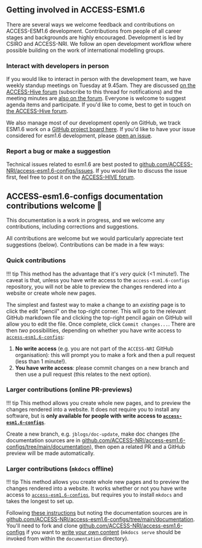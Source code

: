 ## Getting involved in ACCESS-ESM1.6

There are several ways we welcome feedback and contributions on ACCESS-ESM1.6 development. Contributions from people of all career stages and backgrounds are highly encouraged. Development is led by CSIRO and ACCESS-NRI. We follow an open development workflow where possible building on the work of international modelling groups.

### Interact with developers in person

If you would like to interact in person with the development team, we have weekly standup meetings on Tuesday at 9.45am. They are discussed [on the ACCESS-Hive forum](https://forum.access-hive.org.au/t/access-esm1-6-development/3114/267) (subscribe to this thread for notifications) and the meeting minutes are [also on the forum](https://forum.access-hive.org.au/t/csiro-access-nri-standup-minutes/3789/60). Everyone is welcome to suggest agenda items and participate. If you'd like to come, best to get in touch on [the ACCESS-Hive forum](https://forum.access-hive.org.au/t/access-esm1-6-development/3114/267).

We also manage most of our development openly on GitHub, we track ESM1.6 work on a [GitHub project board here](https://github.com/orgs/ACCESS-NRI/projects/14). If you'd like to have your issue considered for esm1.6 development, please [open an issue](https://github.com/ACCESS-NRI/access-esm1.6-configs/issues/new).

### Report a bug or make a suggestion

Technical issues related to esm1.6 are best posted to [github.com/ACCESS-NRI/access-esm1.6-configs/issues](https://github.com/ACCESS-NRI/access-esm1.6-configs/issues/new). If you would like to discuss the issue first, feel free to post it on the [ACCESS-HIVE forum](https://forum.access-hive.org.au/c/cmip7/cmip7-development/217).

## ACCESS-esm1.6-configs documentation contributions welcome 🙏
This documentation is a work in progress, and we welcome any contributions, including corrections and suggestions.

All contributions are welcome but we would particularly appreciate text suggestions (below). Contributions can be made in a few ways:

### Quick contributions 
!!! tip
    This method has the advantage that it's *very quick* (<1 minute!). The caveat is that, unless you have write access to the `access-esm1.6-configs` repository, you will not be able to preview the changes rendered into a website or create whole new pages. <br>

The simplest and fastest way to make a change to an _existing_ page is to click the edit "pencil" on the top-right corner. This will go to the relevant GitHub markdown file and clicking the top-right pencil again on GitHub will allow you to edit the file. Once complete, click `Commit changes...`. There are then _two_ possibilities, depending on whether you have  write access to [`access-esm1.6-configs`](https://github.com/ACCESS-NRI/access-esm1.6-configs): 

1.  **No write access** (e.g. you are not part of the `ACCESS-NRI` GitHub organisation): this will prompt you to make a fork and then a pull request (less than 1 minute!). 
1.  **You have write access**: please commit changes on a new branch and then use a pull request (this relates to the next option). 

### Larger contributions (online PR-previews)
!!! tip
    This method allows you create whole new pages, and to preview the changes rendered into a website. It does not require you to install any software, but is **only available for people with write access to [`access-esm1.6-configs`](https://github.com/ACCESS-NRI/access-esm1.6-configs)**.<br>

Create a new branch, e.g. `jblogs/doc-update`, make doc changes (the documentation sources are in [github.com/ACCESS-NRI/access-esm1.6-configs/tree/main/documentation](https://github.com/ACCESS-NRI/access-esm1.6-configs/tree/main/documentation)), then open a related PR and a GitHub preview will be made automatically.

### Larger contributions (`mkdocs` offline)
!!! tip
    This method allows you create whole new pages and to preview the changes rendered into a website. It works whether or not you have write access to [`access-esm1.6-configs`](https://github.com/ACCESS-NRI/access-esm1.6-configs), but requires you to install `mkdocs` and takes the longest to set up.<br>

Following [these instructions](https://docs.access-hive.org.au/about/contribute/contribute_on_github/) but noting the documentation sources are in [github.com/ACCESS-NRI/access-esm1.6-configs/tree/main/documentation](https://github.com/ACCESS-NRI/access-esm1.6-configs/tree/main/documentation). You'll need to fork and clone [github.com/ACCESS-NRI/access-esm1.6-configs](https://github.com/ACCESS-NRI/access-esm1.6-configs) if you want to [write your own content](https://docs.access-hive.org.au/about/contribute/contribute_on_github/) (`mkdocs serve` should be invoked from within the `documentation` directory).

